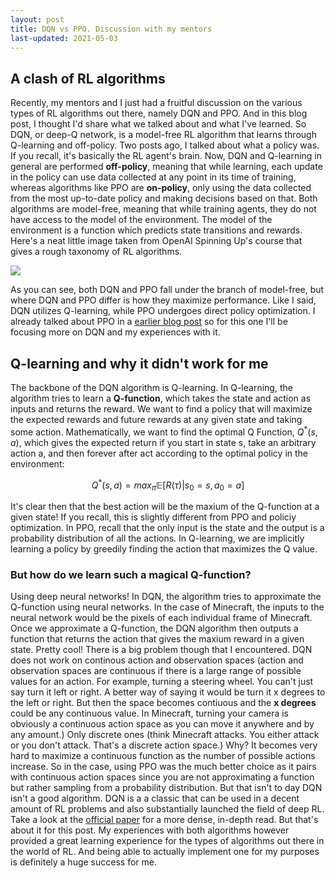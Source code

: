 ```yaml
---
layout: post
title: DQN vs PPO. Discussion with my mentors
last-updated: 2021-05-03
---
```

## A clash of RL algorithms

Recently, my mentors and I just had a fruitful discussion on the various types of RL algorithms out there, namely DQN and PPO. And in this blog post, I thought I'd share what we talked about and what I've learned. So DQN, or deep-Q network, is a model-free RL algorithm that learns through Q-learning and off-policy. Two posts ago, I talked about what a policy was. If you recall, it's basically the RL agent's brain. Now, DQN and Q-learning in general are performed **off-policy**, meaning that while learning, each update in the policy can use data collected at any point in its time of training, whereas algorithms like PPO are **on-policy**, only using the data collected from the most up-to-date policy and making decisions based on that. Both algorithms are model-free, meaning that while training agents, they do not have access to the model of the environment. The model of the environment is a function which predicts state transitions and rewards. Here's a neat little image taken from OpenAI Spinning Up's course that gives a rough taxonomy of RL algorithms. 

![](/assets/imgs/algorithms.svg)

As you can see, both DQN and PPO fall under the branch of model-free, but where DQN and PPO differ is how they maximize performance. Like I said, DQN utilizes Q-learning, while PPO undergoes direct policy optimization. I already talked about PPO in a [earlier blog post](2020-7-10-SecondPost.md) so for this one I'll be focusing more on DQN and my experiences with it. 

## Q-learning and why it didn't work for me

The backbone of the DQN algorithm is Q-learning. In Q-learning, the algorithm tries to learn a **Q-function**, which takes the state and action as inputs and returns the reward. We want to find a policy that will maximize the expected rewards and future rewards at any given state and taking some action. Mathematically, we want to find the optimal Q Function, $Q^*(s,a)$, which gives the expected return if you start in state s, take an arbitrary action a, and then forever after act according to the optimal policy in the environment:

$$Q^*(s,a) = max_{\pi} \mathbb{E}[R(\tau) | s_0 = s, a_0 = a]$$

It's clear then that the best action will be the maxium of the Q-function at a given state! If you recall, this is slightly different from PPO and policiy optimization. In PPO, recall that the only input is the state and the output is a probability distribution of all the actions. In Q-learning, we are implicitly learning a policy by greedily finding the action that maximizes the Q value. 

### But how do we learn such a magical Q-function? 

Using deep neural networks! In DQN, the algorithm tries to approximate the Q-function using neural networks. In the case of Minecraft, the inputs to the neural network would be the pixels of each individual frame of Minecraft. Once we approximate a Q-function, the DQN algorithm then outputs a function that returns the action that gives the maxium reward in a given state. Pretty cool! There is a big problem though that I encountered. DQN does not work on continous action and observation spaces (action and observation spaces are continuous if there is a large range of possible values for an action. For example, turning a steering wheel. You can't just say turn it left or right. A better way of saying it would be turn it x degrees to the left or right. But then the space becomes contiuous and the **x degrees** could be any continuous value. In Minecraft, turning your camera is obviously a continuous action space as you can move it anywhere and by any amount.)  Only discrete ones (think Minecraft attacks. You either attack or you don't attack. That's a discrete action space.) Why? It becomes very hard to maximize a continuous function as the number of possible actions increase. So in the case, using PPO was the much better choice as it pairs with continuous action spaces since you are not approximating a function but rather sampling from a probability distribution. But that isn't to day DQN isn't a good algorithm. DQN is a a classic that can be used in a decent amount of RL problems and also substantially launched the field of deep RL. Take a look at the [official paper](https://www.cs.toronto.edu/~vmnih/docs/dqn.pdf) for a more dense, in-depth read. But that's about it for this post. My experiences with both algorithms however provided a great learning experience for the types of algorithms out there in the world of RL. And being able to actually implement one for my purposes is definitely a huge success for me. 



